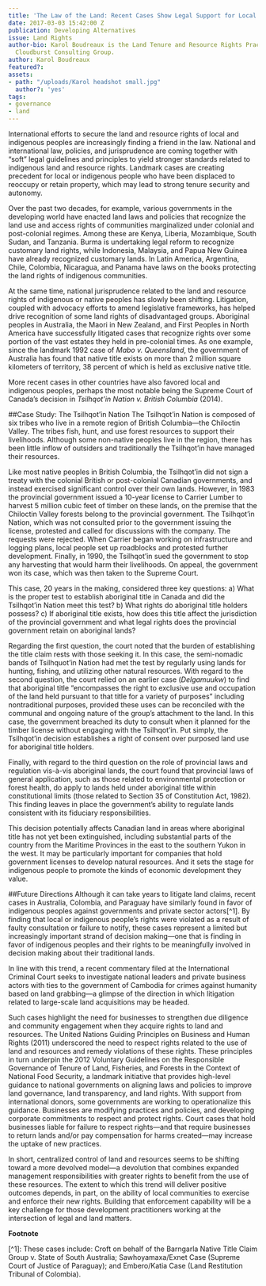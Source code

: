 ```yaml
---
title: 'The Law of the Land: Recent Cases Show Legal Support for Local People'
date: 2017-03-03 15:42:00 Z
publication: Developing Alternatives
issue: Land Rights
author-bio: Karol Boudreaux is the Land Tenure and Resource Rights Practice Lead at
  Cloudburst Consulting Group.
author: Karol Boudreaux
featured?: 
assets:
- path: "/uploads/Karol headshot small.jpg"
  author?: 'yes'
tags:
- governance
- land
---
```


International efforts to secure the land and resource rights of local and indigenous peoples are increasingly finding a friend in the law. National and international law, policies, and jurisprudence are coming together with “soft” legal guidelines and principles to yield stronger standards related to indigenous land and resource rights. Landmark cases are creating precedent for local or indigenous people who have been displaced to reoccupy or retain property, which may lead to strong tenure security and autonomy.



Over the past two decades, for example, various governments in the developing world have enacted land laws and policies that recognize the land use and access rights of communities marginalized under colonial and post-colonial regimes. Among these are Kenya, Liberia, Mozambique, South Sudan, and Tanzania. Burma is undertaking legal reform to recognize customary land rights, while Indonesia, Malaysia, and Papua New Guinea have already recognized customary lands. In Latin America, Argentina, Chile, Colombia, Nicaragua, and Panama have laws on the books protecting the land rights of indigenous communities. 

At the same time, national jurisprudence related to the land and resource rights of indigenous or native peoples has slowly been shifting. Litigation, coupled with advocacy efforts to amend legislative frameworks, has helped drive recognition of some land rights of disadvantaged groups. Aboriginal peoples in Australia, the Maori in New Zealand, and First Peoples in North America have successfully litigated cases that recognize rights over some portion of the vast estates they held in pre-colonial times. As one example, since the landmark 1992 case of *Mabo v. Queensland*, the government of Australia has found that native title exists on more than 2 million square kilometers of territory, 38 percent of which is held as exclusive native title.

More recent cases in other countries have also favored local and indigenous peoples, perhaps the most notable being the Supreme Court of Canada’s decision in *Tsilhqot’in Nation v. British Columbia* (2014). 

##Case Study: The Tsilhqot’in Nation
The Tsilhqot’in Nation is composed of six tribes who live in a remote region of British Columbia—the Chiloctin Valley. The tribes fish, hunt, and use forest resources to support their livelihoods. Although some non-native peoples live in the region, there has been little inflow of outsiders and traditionally the Tsilhqot’in have managed their resources. 

Like most native peoples in British Columbia, the Tsilhqot’in did not sign a treaty with the colonial British or post-colonial Canadian governments, and instead exercised significant control over their own lands. However, in 1983 the provincial government issued a 10-year license to Carrier Lumber to harvest 5 million cubic feet of timber on these lands, on the premise that the Chiloctin Valley forests belong to the provincial government. 
The Tsilhqot’in Nation, which was not consulted prior to the government issuing the license, protested and called for discussions with the company. The requests were rejected. When Carrier began working on infrastructure and logging plans, local people set up roadblocks and protested further development. Finally, in 1990, the Tsilhqot’in sued the government to stop any harvesting that would harm their livelihoods. On appeal, the government won its case, which was then taken to the Supreme Court. 

This case, 20 years in the making, considered three key questions: a) What is the proper test to establish aboriginal title in Canada and did the Tsilhqot’in Nation meet this test? b) What rights do aboriginal title holders possess? c) If aboriginal title exists, how does this title affect the jurisdiction of the provincial government and what legal rights does the provincial government retain on aboriginal lands? 

Regarding the first question, the court noted that the burden of establishing the title claim rests with those seeking it. In this case, the semi-nomadic bands of Tsilhquot’in Nation had met the test by regularly using lands for hunting, fishing, and utilizing other natural resources. With regard to the second question, the court relied on an earlier case (*Delgamuukw*) to find that aboriginal title “encompasses the right to exclusive use and occupation of the land held pursuant to that title for a variety of purposes” including nontraditional purposes, provided these uses can be reconciled with the communal and ongoing nature of the group’s attachment to the land. In this case, the government breached its duty to consult when it planned for the timber license without engaging with the Tsilhqot’in. Put simply, the Tsilhqot’in decision establishes a right of consent over purposed land use for aboriginal title holders. 

Finally, with regard to the third question on the role of provincial laws and regulation vis-à-vis aboriginal lands, the court found that provincial laws of general application, such as those related to environmental protection or forest health, do apply to lands held under aboriginal title within constitutional limits (those related to Section 35 of Constitution Act, 1982). This finding leaves in place the government’s ability to regulate lands consistent with its fiduciary responsibilities.

This decision potentially affects Canadian land in areas where aboriginal title has not yet been extinguished, including substantial parts of the country from the Maritime Provinces in the east to the southern Yukon in the west. It may be particularly important for companies that hold government licenses to develop natural resources. And it sets the stage for indigenous people to promote the kinds of economic development they value.

##Future Directions
Although it can take years to litigate land claims, recent cases in Australia, Colombia, and Paraguay have similarly found in favor of indigenous peoples against governments and private sector actors[^1]. By finding that local or indigenous people’s rights were violated as a result of faulty consultation or failure to notify, these cases represent a limited but increasingly important strand of decision making—one that is finding in favor of indigenous peoples and their rights to be meaningfully involved in decision making about their traditional lands. 

In line with this trend, a recent commentary filed at the International Criminal Court seeks to investigate national leaders and private business actors with ties to the government of Cambodia for crimes against humanity based on land grabbing—a glimpse of the direction in which litigation related to large-scale land acquisitions may be headed. 

Such cases highlight the need for businesses to strengthen due diligence and community engagement when they acquire rights to land and resources. The United Nations Guiding Principles on Business and Human Rights (2011) underscored the need to respect rights related to the use of land and resources and remedy violations of these rights. These principles in turn underpin the 2012 Voluntary Guidelines on the Responsible Governance of Tenure of Land, Fisheries, and Forests in the Context of National Food Security, a landmark initiative that provides high-level guidance to national governments on aligning laws and policies to improve land governance, land transparency, and land rights. With support from international donors, some governments are working to operationalize this guidance. Businesses are modifying practices and policies, and developing corporate commitments to respect and protect rights. Court cases that hold businesses liable for failure to respect rights—and that require businesses to return lands and/or pay compensation for harms created—may increase the uptake of new practices. 

In short, centralized control of land and resources seems to be shifting toward a more devolved model—a devolution that combines expanded management responsibilities with greater rights to benefit from the use of these resources. The extent to which this trend will deliver positive outcomes depends, in part, on the ability of local communities to exercise and enforce their new rights. Building that enforcement capability will be a key challenge for those development practitioners working at the intersection of legal and land matters.

<p><strong>Footnote</strong></p>
[^1]: These cases include: Croft on behalf of the Barngarla Native Title Claim Group v. State of South Australia; Sawhoyamaxa/Exnet Case (Supreme Court of Justice of Paraguay); and Embero/Katia Case (Land Restitution Tribunal of Colombia).
